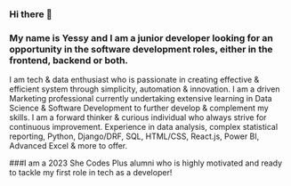 ### Hi there 👋
### My name is Yessy and I am a junior developer looking for an opportunity in the software development roles, either in the frontend, backend or both.

I am tech & data enthusiast who is passionate in creating effective & efficient system through simplicity, automation & innovation. I am a driven Marketing professional currently undertaking extensive learning in Data Science & Software Development to further develop & complement my skills. I am a forward thinker & curious individual who always strive for continuous improvement. Experience in data analysis, complex statistical reporting, Python, Django/DRF, SQL, HTML/CSS, React.js, Power BI, Advanced Excel & more to offer.

###I am a 2023 She Codes Plus alumni who is highly motivated and ready to tackle my first role in tech as a developer!

<!--
**YessyLee/YessyLee** is a ✨ _special_ ✨ repository because its `README.md` (this file) appears on your GitHub profile.

Here are some ideas to get you started:

- 🔭 I’m currently working on ...
- 🌱 I’m currently learning ...
- 👯 I’m looking to collaborate on ...
- 🤔 I’m looking for help with ...
- 💬 Ask me about ...
- 📫 How to reach me: ...
- 😄 Pronouns: ...
- ⚡ Fun fact: ...
-->
